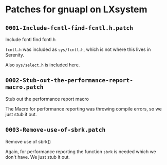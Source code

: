# Patches for gnuapl on LXsystem

## `0001-Include-fcntl-find-fcntl.h.patch`

Include fcntl find fcntl.h

`fcntl.h` was included as `sys/fcntl.h`, which is not where this lives in Serenity.

Also `sys/select.h` is included here.

## `0002-Stub-out-the-performance-report-macro.patch`

Stub out the performance report macro

The Macro for performance reporting was throwing compile errors, so we just stub it out.

## `0003-Remove-use-of-sbrk.patch`

Remove use of sbrk()

Again, for performance reporting the function `sbrk` is needed which we don't have. We just stub it out.

